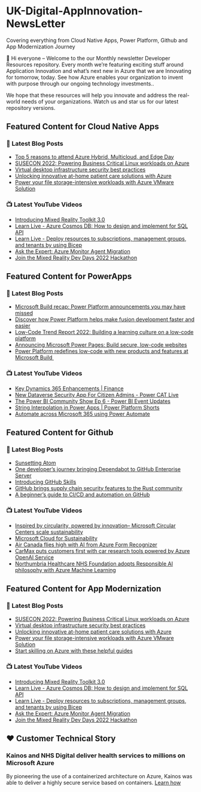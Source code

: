 # UK-Digital-AppInnovation-NewsLetter

Covering everything from Cloud Native Apps, Power Platform, Github and App Modernization Journey

👋 Hi everyone – Welcome to the our Monthly newsletter Developer Resources repository. Every month we’re featuring exciting stuff around Application Innovation and what’s next new in Azure that we are Innovating for tomorrow, today. See how Azure enables your organization to invent with purpose through our ongoing technology investments..


We hope that these resources will help you innovate and address the real-world needs of your organizations. Watch us and star us for our latest repository versions.

## Featured Content for Cloud Native Apps


### 📝 Latest Blog Posts

    
<!-- BLOGCNA:START -->
- [Top 5 reasons to attend Azure Hybrid, Multicloud, and Edge Day](https://azure.microsoft.com/blog/top-5-reasons-to-attend-azure-hybrid-multicloud-and-edge-day/)
- [SUSECON 2022: Powering Business Critical Linux workloads on Azure](https://azure.microsoft.com/blog/susecon-2022-powering-business-critical-linux-workloads-on-azure/)
- [Virtual desktop infrastructure security best practices](https://azure.microsoft.com/blog/virtual-desktop-infrastructure-security-best-practices/)
- [Unlocking innovative at-home patient care solutions with Azure](https://azure.microsoft.com/blog/unlocking-innovative-athome-patient-care-solutions-with-azure/)
- [Power your file storage-intensive workloads with Azure VMware Solution](https://azure.microsoft.com/blog/power-your-file-storageintensive-workloads-with-azure-vmware-solution/)
<!-- BLOGCNA:END -->

### 📺 Latest YouTube Videos

 
<!-- YOUTUBECNA:START -->
- [Introducing Mixed Reality Toolkit 3.0](https://www.youtube.com/watch?v=X_2jYhAk4G8)
- [Learn Live - Azure Cosmos DB: How to design and implement for SQL API](https://www.youtube.com/watch?v=Se9zedGMt08)
- [Learn Live - Deploy resources to subscriptions, management groups, and tenants by using Bicep](https://www.youtube.com/watch?v=jtj7xAINceo)
- [Ask the Expert: Azure Monitor Agent Migration](https://www.youtube.com/watch?v=5NIJAfch_rI)
- [Join the Mixed Reality Dev Days 2022 Hackathon](https://www.youtube.com/watch?v=bdZ2jdrC_Ds)
<!-- YOUTUBECNA:END -->

##  Featured Content for PowerApps
### 📝 Latest Blog Posts
<!-- BLOGPOWER:START -->
- [Microsoft Build recap: Power Platform announcements you may have missed](https://cloudblogs.microsoft.com/powerplatform/2022/05/31/microsoft-build-recap-power-platform-announcements-you-may-have-missed/)
- [Discover how Power Platform helps make fusion development faster and easier](https://cloudblogs.microsoft.com/powerplatform/2022/05/25/discover-how-power-platform-helps-make-fusion-development-faster-and-easier/)
- [Low-Code Trend Report 2022: Building a learning culture on a low-code platform](https://cloudblogs.microsoft.com/powerplatform/2022/05/24/low-code-trend-report-2022-building-a-learning-culture-on-a-low-code-platform/)
- [Announcing Microsoft Power Pages: Build secure, low-code websites](https://powerpages.microsoft.com/blog/announcing-microsoft-power-pages-build-secure-low-code-websites/)
- [Power Platform redefines low-code with new products and features at Microsoft Build ](https://cloudblogs.microsoft.com/powerplatform/2022/05/24/power-platform-redefines-low-code-with-new-products-and-features-at-microsoft-build/)
<!-- BLOGPOWER:END -->
 ### 📺 Latest YouTube Videos
    
<!-- YOUTUBEPOWER:START -->
- [Key Dynamics 365 Enhancements | Finance](https://www.youtube.com/watch?v=t1szPdGlnvQ)
- [New Dataverse Security App For Citizen Admins - Power CAT Live](https://www.youtube.com/watch?v=jBwPdiX7rMI)
- [The Power BI Community Show Ep 6 - Power BI Event Updates](https://www.youtube.com/watch?v=IrssN8YZEPo)
- [String Interpolation in Power Apps | Power Platform Shorts](https://www.youtube.com/watch?v=2Jf52cMiIV4)
- [Automate across Microsoft 365 using Power Automate](https://www.youtube.com/watch?v=cQ54hbkt_DU)
<!-- YOUTUBEPOWER:END -->

##  Featured Content for Github
### 📝 Latest Blog Posts
<!-- BLOGGITHUB:START -->
- [Sunsetting Atom](https://github.blog/2022-06-08-sunsetting-atom/)
- [One developer’s journey bringing Dependabot to GitHub Enterprise Server](https://github.blog/2022-06-07-one-developers-journey-bringing-dependabot-to-github-enterprise-server/)
- [Introducing GitHub Skills](https://github.blog/2022-06-06-introducing-github-skills/)
- [GitHub brings supply chain security features to the Rust community](https://github.blog/2022-06-06-github-brings-supply-chain-security-features-to-the-rust-community/)
- [A beginner’s guide to CI/CD and automation on GitHub](https://github.blog/2022-06-03-a-beginners-guide-to-ci-cd-and-automation-on-github/)
<!-- BLOGGITHUB:END -->
### 📺 Latest YouTube Videos
<!-- YOUTUBEGITHUB:START -->
- [Inspired by circularity, powered by innovation– Microsoft Circular Centers scale sustainability](https://www.youtube.com/watch?v=IcWg7F85puY)
- [Microsoft Cloud for Sustainability](https://www.youtube.com/watch?v=HDYRb-8HXgE)
- [Air Canada flies high with AI from Azure Form Recognizer](https://www.youtube.com/watch?v=NqyZ_7btL5I)
- [CarMax puts customers first with car research tools powered by Azure OpenAI Service](https://www.youtube.com/watch?v=n4KekgD4DdY)
- [Northumbria Healthcare NHS Foundation adopts Responsible AI philosophy with Azure Machine Learning](https://www.youtube.com/watch?v=LRZHcipcweY)
<!-- YOUTUBEGITHUB:END -->
##  Featured Content for App Modernization
### 📝 Latest Blog Posts
<!-- BLOGAPPMOD:START -->
- [SUSECON 2022: Powering Business Critical Linux workloads on Azure](https://azure.microsoft.com/blog/susecon-2022-powering-business-critical-linux-workloads-on-azure/)
- [Virtual desktop infrastructure security best practices](https://azure.microsoft.com/blog/virtual-desktop-infrastructure-security-best-practices/)
- [Unlocking innovative at-home patient care solutions with Azure](https://azure.microsoft.com/blog/unlocking-innovative-athome-patient-care-solutions-with-azure/)
- [Power your file storage-intensive workloads with Azure VMware Solution](https://azure.microsoft.com/blog/power-your-file-storageintensive-workloads-with-azure-vmware-solution/)
- [Start skilling on Azure with these helpful guides](https://azure.microsoft.com/blog/start-skilling-on-azure-with-these-helpful-guides/)
<!-- BLOGAPPMOD:END -->
### 📺 Latest YouTube Videos
<!-- YOUTUBEAPPMOD:START -->
- [Introducing Mixed Reality Toolkit 3.0](https://www.youtube.com/watch?v=X_2jYhAk4G8)
- [Learn Live - Azure Cosmos DB: How to design and implement for SQL API](https://www.youtube.com/watch?v=Se9zedGMt08)
- [Learn Live - Deploy resources to subscriptions, management groups, and tenants by using Bicep](https://www.youtube.com/watch?v=jtj7xAINceo)
- [Ask the Expert: Azure Monitor Agent Migration](https://www.youtube.com/watch?v=5NIJAfch_rI)
- [Join the Mixed Reality Dev Days 2022 Hackathon](https://www.youtube.com/watch?v=bdZ2jdrC_Ds)
<!-- YOUTUBEAPPMOD:END -->


## ♥️ Customer Technical Story 

### Kainos and NHS Digital deliver health services to millions on Microsoft Azure

By pioneering the use of a containerized architecture on Azure, Kainos was able to deliver a highly secure service based on containers. [Learn how](https://customers.microsoft.com/en-us/story/1368348549535774520-kainos-and-nhs-digital-deliver-health-services-to-millions-on-microsoft-azure)

